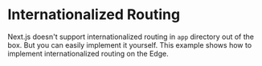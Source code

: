 # Internationalized Routing

Next.js doesn't support internationalized routing in `app` directory out of the box. But you can easily implement it yourself. This example shows how to implement internationalized routing on the Edge.



